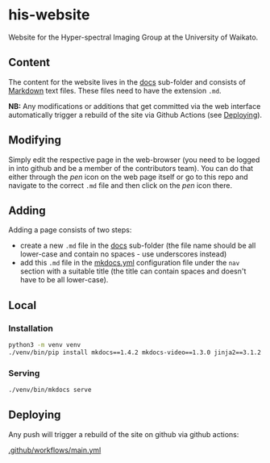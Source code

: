 # his-website
Website for the Hyper-spectral Imaging Group at the University of Waikato.

## Content

The content for the website lives in the [docs](docs) sub-folder and consists
of [Markdown](https://github.github.com/gfm/) text files. These files need
to have the extension `.md`.

**NB:** Any modifications or additions that get committed via the web interface
automatically trigger a rebuild of the site via Github Actions (see 
[Deploying](#deploying)).

## Modifying

Simply edit the respective page in the web-browser (you need to be logged in 
into github and be a member of the contributors team). You can do that either
through the *pen* icon on the web page itself or go to this repo and navigate
to the correct `.md` file and then click on the *pen* icon there.

## Adding

Adding a page consists of two steps:

* create a new `.md` file in the [docs](docs) sub-folder (the file name should 
  be all lower-case and contain no spaces - use underscores instead)
* add this `.md` file in the [mkdocs.yml](mkdocs.yml) configuration file
  under the `nav` section with a suitable title (the title can contain spaces 
  and doesn't have to be all lower-case).
  

## Local

### Installation

```bash
python3 -m venv venv
./venv/bin/pip install mkdocs==1.4.2 mkdocs-video==1.3.0 jinja2==3.1.2 "Markdown<3.4.0" mkdocs-table-reader-plugin==1.1.0 mkdocs-material==8.5.10
```

### Serving

```bash
./venv/bin/mkdocs serve
```

## Deploying

Any push will trigger a rebuild of the site on github via github actions:

[.github/workflows/main.yml](.github/workflows/main.yml)
